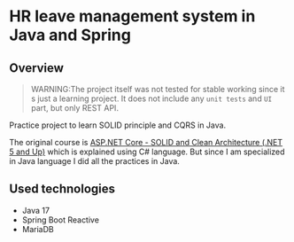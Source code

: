 # HR leave management system in Java and Spring
## Overview
> WARNING:The project itself was not tested for stable working
> since it s just a learning project. It does not include any
> `unit tests` and `UI` part, but only REST API.

Practice project to learn SOLID principle and CQRS in Java.

The original course is [ASP.NET Core - SOLID and Clean Architecture (.NET 5 and Up)](https://www.udemy.com/course/aspnet-core-solid-and-clean-architecture-net-5-and-up/) 
which is explained using C# language. But since I am specialized in Java language I 
did all the practices in Java.

## Used technologies
* Java 17
* Spring Boot Reactive
* MariaDB